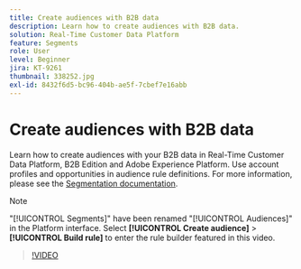 ```yaml
---
title: Create audiences with B2B data
description: Learn how to create audiences with B2B data.
solution: Real-Time Customer Data Platform
feature: Segments
role: User
level: Beginner
jira: KT-9261
thumbnail: 338252.jpg
exl-id: 8432f6d5-bc96-404b-ae5f-7cbef7e16abb
---
```

# Create audiences with B2B data

Learn how to create audiences with your B2B data in Real-Time Customer Data Platform, B2B Edition and Adobe Experience Platform. Use account profiles and opportunities in audience rule definitions. For more information, please see the [Segmentation documentation](https://experienceleague.adobe.com/docs/experience-platform/rtcdp/profile/profile-browse.html).

>[!NOTE]
>
> "[!UICONTROL Segments]" have been renamed "[!UICONTROL Audiences]" in the Platform interface. Select **[!UICONTROL Create audience]** > **[!UICONTROL Build rule]** to enter the rule builder featured in this video.

>[!VIDEO](https://video.tv.adobe.com/v/338252?learn=on)

